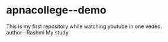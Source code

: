 # apnacollege--demo

This is my first repository while watching youtube in one vedeo.
<br>
author--Rashmi
My study

